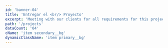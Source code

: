 ```yaml
---
id: 'banner-04'
title: 'Entregar el <br/> Proyecto'
excerpt: 'Meeting with our clients for all requirements for this project we start now'
path: '/projects'
dataCount: '04'
cName: 'item secondary__bg'
dynamicClassName: 'item primary__bg'
---
```

